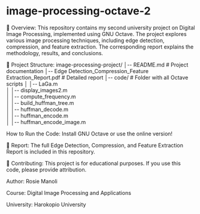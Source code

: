 # image-processing-octave-2
📌 Overview:
This repository contains my second university project on Digital Image Processing, implemented using GNU Octave. The project explores various image processing techniques, including edge detection, compression, and feature extraction. The corresponding report explains the methodology, results, and conclusions.

📁 Project Structure:
image-processing-project/
│-- README.md                   # Project documentation
│-- Edge Detection_Compression_Feature Extraction_Report.pdf  # Detailed report
│-- code/                        # Folder with all Octave scripts
│   │-- LaGa.m                
│   │-- display_images2.m                    
│   │-- compute_frequency.m         
│   │-- build_huffman_tree.m                    
│   │-- huffman_decode.m                  
│   │-- huffman_encode.m  
│   │-- huffman_encode_image.m  

How to Run the Code:
Install GNU Octave or use the online version!

📜 Report:
The full Edge Detection, Compression, and Feature Extraction Report is included in this repository.

🤝 Contributing:
This project is for educational purposes. If you use this code, please provide attribution.

Author: Rosie Manoli

Course: Digital Image Processing and Applications

University: Harokopio University
